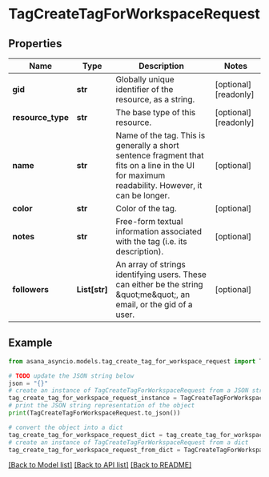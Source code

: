 # TagCreateTagForWorkspaceRequest


## Properties

Name | Type | Description | Notes
------------ | ------------- | ------------- | -------------
**gid** | **str** | Globally unique identifier of the resource, as a string. | [optional] [readonly] 
**resource_type** | **str** | The base type of this resource. | [optional] [readonly] 
**name** | **str** | Name of the tag. This is generally a short sentence fragment that fits on a line in the UI for maximum readability. However, it can be longer. | [optional] 
**color** | **str** | Color of the tag. | [optional] 
**notes** | **str** | Free-form textual information associated with the tag (i.e. its description). | [optional] 
**followers** | **List[str]** | An array of strings identifying users. These can either be the string \&quot;me\&quot;, an email, or the gid of a user. | [optional] 

## Example

```python
from asana_asyncio.models.tag_create_tag_for_workspace_request import TagCreateTagForWorkspaceRequest

# TODO update the JSON string below
json = "{}"
# create an instance of TagCreateTagForWorkspaceRequest from a JSON string
tag_create_tag_for_workspace_request_instance = TagCreateTagForWorkspaceRequest.from_json(json)
# print the JSON string representation of the object
print(TagCreateTagForWorkspaceRequest.to_json())

# convert the object into a dict
tag_create_tag_for_workspace_request_dict = tag_create_tag_for_workspace_request_instance.to_dict()
# create an instance of TagCreateTagForWorkspaceRequest from a dict
tag_create_tag_for_workspace_request_from_dict = TagCreateTagForWorkspaceRequest.from_dict(tag_create_tag_for_workspace_request_dict)
```
[[Back to Model list]](../README.md#documentation-for-models) [[Back to API list]](../README.md#documentation-for-api-endpoints) [[Back to README]](../README.md)


